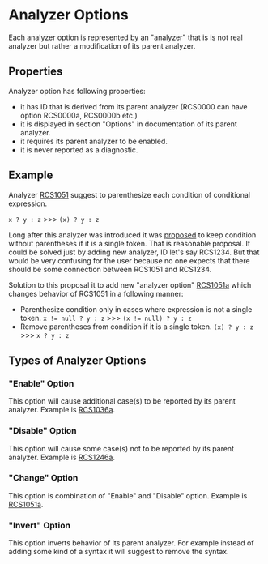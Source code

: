 ﻿# Analyzer Options

Each analyzer option is represented by an "analyzer" that is is not real analyzer but rather a modification of its parent analyzer.

## Properties

Analyzer option has following properties:

* it has ID that is derived from its parent analyzer (RCS0000 can have option RCS0000a, RCS0000b etc.)
* it is displayed in section "Options" in documentation of its parent analyzer.
* it requires its parent analyzer to be enabled.
* it is never reported as a diagnostic.

## Example

Analyzer [RCS1051](analyzers/RCS1051.md) suggest to parenthesize each condition of conditional expression.

`x ? y : z` >>> `(x) ? y : z`

Long after this analyzer was introduced it was [proposed](https://github.com/JosefPihrt/Roslynator/issues/169) to keep condition without parentheses if it is a single token.
That is reasonable proposal. It could be solved just by adding new analyzer, ID let's say RCS1234.
But that would be very confusing for the user because no one expects that there should be some connection between RCS1051 and RCS1234.

Solution to this proposal it to add new "analyzer option" [RCS1051a](analyzers/RCS1051a.md) which changes behavior of RCS1051 in a following manner:

* Parenthesize condition only in cases where expression is not a single token.
  `x != null ? y : z` >>> `(x != null) ? y : z`
* Remove parentheses from condition if it is a single token.
  `(x) ? y : z` >>> `x ? y : z`

## Types of Analyzer Options

### "Enable" Option 

This option will cause additional case(s) to be reported by its parent analyzer. Example is [RCS1036a](analyzers/RCS1036a.md).

### "Disable" Option

This option will cause some case(s) not to be reported by its parent analyzer. Example is [RCS1246a](analyzers/RCS1246a.md).

### "Change" Option

This option is combination of "Enable" and "Disable" option. Example is [RCS1051a](analyzers/RCS1051a.md).

### "Invert" Option

This option inverts behavior of its parent analyzer. For example instead of adding some kind of a syntax
it will suggest to remove the syntax.
